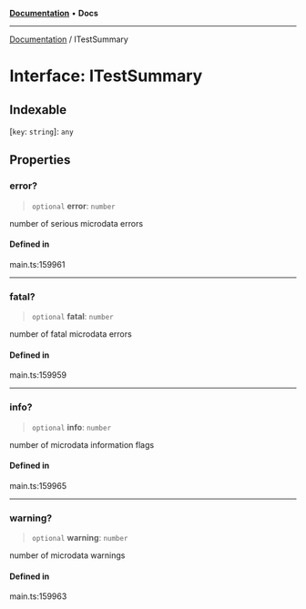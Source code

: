 [**Documentation**](../README.md) • **Docs**

***

[Documentation](../globals.md) / ITestSummary

# Interface: ITestSummary

## Indexable

 \[`key`: `string`\]: `any`

## Properties

### error?

> `optional` **error**: `number`

number of serious microdata errors

#### Defined in

main.ts:159961

***

### fatal?

> `optional` **fatal**: `number`

number of fatal microdata errors

#### Defined in

main.ts:159959

***

### info?

> `optional` **info**: `number`

number of microdata information flags

#### Defined in

main.ts:159965

***

### warning?

> `optional` **warning**: `number`

number of microdata warnings

#### Defined in

main.ts:159963
